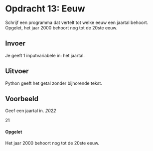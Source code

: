 # Opdracht 13: Eeuw
Schrijf een programma dat vertelt tot welke eeuw een jaartal behoort.
Opgelet, het jaar 2000 behoort nog tot de 20ste eeuw.

## Invoer
Je geeft 1 inputvariabele in: het jaartal.

## Uitvoer
Python geeft het getal zonder bijhorende tekst.

## Voorbeeld
Geef een jaartal in. *2022*

21

#### Opgelet
Het jaar 2000 behoort nog tot de 20ste eeuw.
